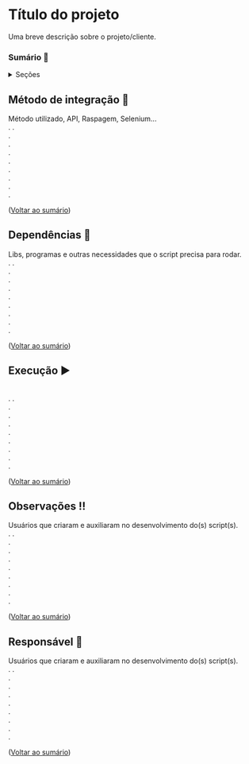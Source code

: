 # Título do projeto
Uma breve descrição sobre o projeto/cliente.

### Sumário 🔢
<!-- Lista com o conteúdo -->
<details>
  <summary>Seções</summary>
  <ul>
    <li>
      <a href="#método-de-integração-">Método de integração</a>
    </li>
    <li>
      <a href="#dependências-">Dependências</a>
    </li>
    <li>
      <a href="#execução-">Execução</a>
    </li>
    <li>
      <a href="#observações-">Observações</a>
    </li>
    <li>
      <a href="#responsável-">Responsável</a>
    </li>
  </ul>
</details>

## Método de integração 🎲
Método utilizado, API, Raspagem, Selenium...
<br/>
.
.<br/>
.
<br/>
.
<br/>
.
<br/>
.
<br/>
.
<br/>
.
<br/>
.
<br/>
.
<p align="left">(<a href="#sumário-">Voltar ao sumário</a>)</p>

## Dependências 🧩
Libs, programas e outras necessidades que o script precisa para rodar.
<br/>
.
.<br/>
.
<br/>
.
<br/>
.
<br/>
.
<br/>
.
<br/>
.
<br/>
.
<br/>
.
<p align="left">(<a href="#sumário-">Voltar ao sumário</a>)</p>

## Execução ▶
<br/>
.
.<br/>
.
<br/>
.
<br/>
.
<br/>
.
<br/>
.
<br/>
.
<br/>
.
<br/>
.
<p align="left">(<a href="#sumário-">Voltar ao sumário</a>)</p>

## Observações ‼
Usuários que criaram e auxiliaram no desenvolvimento do(s) script(s).
<br/>
.
.<br/>
.
<br/>
.
<br/>
.
<br/>
.
<br/>
.
<br/>
.
<br/>
.
<br/>
.
<p align="left">(<a href="#sumário-">Voltar ao sumário</a>)</p>

## Responsável 👔
Usuários que criaram e auxiliaram no desenvolvimento do(s) script(s).
<br/>
.
.<br/>
.
<br/>
.
<br/>
.
<br/>
.
<br/>
.
<br/>
.
<br/>
.
<br/>
.
<p align="left">(<a href="#sumário-">Voltar ao sumário</a>)</p>
